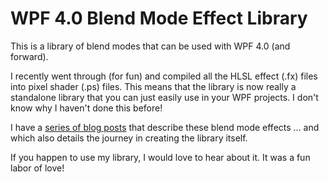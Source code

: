 <h1>WPF 4.0 Blend Mode Effect Library</h1>

<p>This is a library of blend modes that can be used with WPF 4.0 (and forward).</p>

<p>I recently went through (for fun) and compiled all the HLSL effect (.fx) files into pixel shader (.ps) files. This means that the library is now really a standalone library that you can just easily use in your WPF projects. I don't know why I haven't done this before!</p>

<p>I have a <a href="https://www.cplotts.com/category/pixel-shader-effects/">series of blog posts</a> that describe these blend mode effects ... and which also details the journey in creating the library itself.</p>

<p>If you happen to use my library, I would love to hear about it. It was a fun labor of love!</p>
